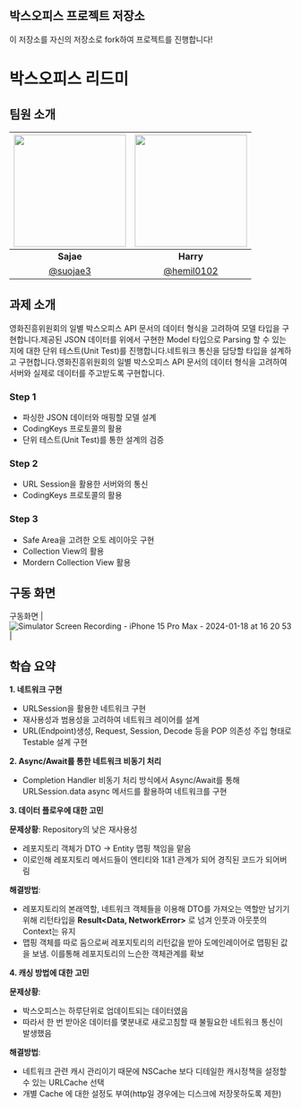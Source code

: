 ## 박스오피스 프로젝트 저장소

이 저장소를 자신의 저장소로 fork하여 프로젝트를 진행합니다!

# 박스오피스 리드미 

## 팀원 소개
| <img src="https://github.com/suojae3/ios-box-office/assets/126137760/f4596cb5-38d6-459d-b573-107b35f96ae3" width="200"> | <img src="https://github.com/suojae3/ios-box-office/assets/126137760/ab91d3bb-6bcb-480c-a2b0-74b8e8e35bd5" width="200"> |
|:----------:|:---------:|
| **Sajae** | **Harry** |
| [@suojae3](https://github.com/suojae3) |  [@hemil0102](https://github.com/hemil0102)|

## 과제 소개

영화진흥위원회의 일별 박스오피스 API 문서의 데이터 형식을 고려하여 모델 타입을 구현합니다.제공된 JSON 데이터를 위에서 구현한 Model 타입으로 Parsing 할 수 있는지에 대한 단위 테스트(Unit Test)를 진행합니다.네트워크 통신을 담당할 타입을 설계하고 구현합니다.영화진흥위원회의 일별 박스오피스 API 문서의 데이터 형식을 고려하여 서버와 실제로 데이터를 주고받도록 구현합니다.

### Step 1
- 파싱한 JSON 데이터와 매핑할 모델 설계
- CodingKeys 프로토콜의 활용
- 단위 테스트(Unit Test)를 통한 설계의 검증

### Step 2
- URL Session을 활용한 서버와의 통신
- CodingKeys 프로토콜의 활용

### Step 3
- Safe Area을 고려한 오토 레이아웃 구현
- Collection View의 활용
- Mordern Collection View 활용


## 구동 화면
구동화면 | ![Simulator Screen Recording - iPhone 15 Pro Max - 2024-01-18 at 16 20 53](https://github.com/suojae3/ios-box-office/assets/126137760/7e26c4ab-9b83-4544-98bd-5c029b6cbdf8) |


## 학습 요약 
**1. 네트워크 구현**
- URLSession을 활용한 네트워크 구현 
- 재사용성과 범용성을 고려하여 네트워크 레이어를 설계 
- URL(Endpoint)생성, Request, Session, Decode 등을 POP 의존성 주입 형태로 Testable 설계 구현

**2. Async/Await를 통한 네트워크 비동기 처리** 
- Completion Handler 비동기 처리 방식에서 Async/Await를 통해 URLSession.data async 메서드를 활용하여 네트워크를 구현

**3. 데이터 플로우에 대한 고민**

**문제상황**: Repository의 낮은 재사용성 
- 레포지토리 객체가 DTO -> Entity 맵핑 책임을 맡음
- 이로인해 레포지토리 메서드들이 엔티티와 1대1 관계가 되어 경직된 코드가 되어버림

**해결방법**: 
- 레포지토리의 본래역할, 네트워크 객체들을 이용해 DTO를 가져오는 역할만 남기기위해 리턴타입을 **Result<Data, NetworkError>** 로 넘겨 인풋과 아웃풋의 Context는 유지
- 맵핑 객체를 따로 둠으로써 레포지토리의 리턴값을 받아 도메인레이어로 맵핑된 값을 보냄. 이를통해  레포지토리의 느슨한 객체관계를 확보


**4. 캐싱 방법에 대한 고민**

**문제상황**: 
- 박스오피스는 하루단위로 업데이트되는 데이터였음 
- 따라서 한 번 받아온 데이터를 몇분내로 새로고침할 때 불필요한 네트워크 통신이 발생했음


**해결방법**: 
- 네트워크 관련 캐시 관리이기 때문에 NSCache 보다 디테일한 캐시정책을 설정할 수 있는 URLCache 선택
- 개별 Cache 에 대한 설정도 부여(http일 경우에는 디스크에 저장못하도록 제한)

